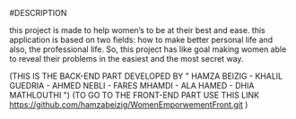 #DESCRIPTION


this project is made to help women’s to be at their best and ease. 
this application is based on two fields: how to make better personal life and also, the professional life.
So, this project has like goal making women able to reveal their problems in the easiest and the most secret way.

(THIS IS THE BACK-END PART DEVELOPED BY " HAMZA BEIZIG - KHALIL GUEDRIA - AHMED NEBLI - FARES MHAMDI - ALA HAMED - DHIA MATHLOUTHI ")
(TO GO TO THE FRONT-END PART USE THIS LINK https://github.com/hamzabeizig/WomenEmporwementFront.git )
